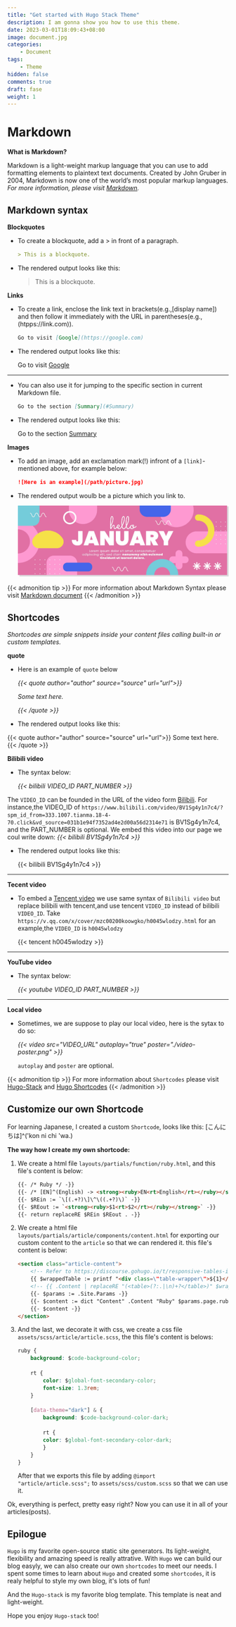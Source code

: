 ```yaml
---
title: "Get started with Hugo Stack Theme"
description: I am gonna show you how to use this theme.
date: 2023-03-01T18:09:43+08:00
image: document.jpg
categories:
    - Document
tags: 
    - Theme
hidden: false
comments: true
draft: fase
weight: 1
---
```


# Markdown
**What is Markdown?**

Markdown is a light-weight markup language that you can use to add formatting elements to plaintext text documents. Created by John Gruber in 2004, Markdown is now one of the world’s most popular markup languages.  *For more information, please visit [Markdown](https://www.markdownguide.org/getting-started/).*

## Markdown syntax
**Blockquotes**

* To create a blockquote, add a > in front of a paragraph.

    ```markdown
    > This is a blockquote.
    ```

* The rendered output looks like this:

    > This is a blockquote.

**Links**

* To create a link, enclose the link text in brackets(e.g.,[display name]) and then follow it immediately with the URL in parentheses(e.g.,(htpps://link.com)).

    ```markdown
    Go to visit [Google](https://google.com)
    ```

* The rendered output looks like this:

    Go to visit [Google](https://google.com)

---

* You can also use it for jumping to the specific section in current Markdown file.

    ```markdown
    Go to the section [Summary](#Summary)
    ```

* The rendered output looks like this:

    Go to the section [Summary](#Summary)

**Images**

* To add an image, add an exclamation mark(!) infront of a `[link]`- mentioned above, for example below:

    ```markdown
    ![Here is an example](/path/picture.jpg)
    ```

* The rendered output woulb be a picture which you link to.

    ![Here is an example](document.jpg)

{{< admonition tip >}}
For more information about Markdown Syntax please visit [Markdown document](https://www.markdownguide.org/basic-syntax/)
{{< /admonition >}}

## Shortcodes

*Shortcodes are simple snippets inside your content files calling built-in or custom templates.*

**quote**

* Here is an example of `quote` below

    *{{\< quote author="author" source="source" url="url">}}*

    *Some text here.*

    *{{\< /quote >}}*

* The rendered output looks like this:
    
{{< quote author="author" source="source" url="url">}}
Some text here.
{{< /quote >}}

**Bilibili video**

* The syntax below:

    *{{\< bilibili VIDEO_ID PART_NUMBER  >}}*

The `VIDEO_ID` can be founded in the URL of the video form [Bilibili](https://www.bilibili.com/). For instance,the VIDEO_ID of `https://www.bilibili.com/video/BV1Sg4y1n7c4/?spm_id_from=333.1007.tianma.18-4-70.click&vd_source=031b1e94f7352ad4e2d00a56d2314e71` is BV1Sg4y1n7c4, and the PART_NUMBER is optional. We embed this video into our page we coul write down: *{{\< bilibili BV1Sg4y1n7c4 >}}*

* The rendered output looks like this:

    {{< bilibili BV1Sg4y1n7c4 >}}

***

**Tecent video**

* To embed a [Tencent video](https://v.qq.com/) we use same syntax of `Bilibili video` but replace bilibili with tencent,and use tencent `VIDEO_ID` instead of bilibili `VIDEO_ID`. Take `https://v.qq.com/x/cover/mzc00200koowgko/h0045wlodzy.html` for an example,the `VIDEO_ID` is `h0045wlodzy`

    {{< tencent h0045wlodzy >}}

***

**YouTube video**

* The syntax below:

    *{{\< youtube  VIDEO_ID PART_NUMBER  >}}*

***

**Local video**

* Sometimes, we are suppose to play our local video, here is the sytax to do so:

    *{{\< video src="VIDEO_URL" autoplay="true" poster="./video-poster.png" >}}*

    `autoplay` and `poster` are optional.

{{< admonition tip >}}
For more information about `Shortcodes` please visit [Hugo-Stack](https://stack.jimmycai.com/writing/shortcodes) and [Hugo Shortcodes](https://gohugo.io/content-management/shortcodes/)
{{< /admonition >}}

## Customize our own Shortcode
For learning Japanese, I created a custom `Shortcode`, looks like this: [こんにちは]^('kon ni chi 'wa.)  

**The way how I create my own shortcode:**

1. We create a html file `layouts/partials/function/ruby.html`, and this file's content is below:

    ```html
    {{- /* Ruby */ -}}
    {{- /* [EN]^(English) -> <strong><ruby>EN<rt>English</rt></ruby></strong> */ -}}
    {{- $REin := `\[(.+?)\]\^\((.+?)\)` -}}
    {{- $REout := `<strong><ruby>$1<rt>$2</rt></ruby></strong>` -}}
    {{- return replaceRE $REin $REout . -}}
    ```


2. We create a html file `layouts/partials/article/components/content.html` for exporting our custom content to the `article` so that we can rendered it. this file's content is below:

    ```html
    <section class="article-content">
        <!-- Refer to https://discourse.gohugo.io/t/responsive-tables-in-markdown/10639/5 -->
        {{ $wrappedTable := printf "<div class=\"table-wrapper\">${1}</div>" }}
        <!-- {{ .Content | replaceRE "(<table>(?:.|\n)+?</table>)" $wrappedTable | safeHTML }} -->
        {{- $params := .Site.Params -}}
        {{- $content := dict "Content" .Content "Ruby" $params.page.ruby "Fraction" $params.fraction "Fontawesome" $params.fontawesome | partial "function/content.html"| replaceRE "(<table>(?:.|\n)+?</table>)" $wrappedTable | safeHTML -}}
        {{- $content -}}
    </section>
    ```

3. And the last, we decorate it with css, we create a css file `assets/scss/article/article.scss`, the this file's content is belows:

    ```css
    ruby {
        background: $code-background-color;

        rt {
            color: $global-font-secondary-color;
            font-size: 1.3rem;
        }

        [data-theme="dark"] & {
            background: $code-background-color-dark;

            rt {
            color: $global-font-secondary-color-dark;
            }
        }
    }
    ```

    After that we exports this file by adding `@import "article/article.scss";` to `assets/scss/custom.scss` so that we can use it. 

Ok, everything is perfect, pretty easy right? Now you can use it in all of your articles(posts).

## Epilogue

`Hugo` is my favorite open-source static site generators. Its light-weight, flexibility and amazing speed is really attrative. With `Hugo` we can build our blog easyly, we can also create our own `shortcodes` to meet our needs. I spent some times to learn about `Hugo` and created some `shortcodes`, it is realy helpful to style my own blog, it's lots of fun!

And the `Hugo-stack` is my favorite blog template. This template is neat and light-weight.

Hope you enjoy `Hugo-stack` too!